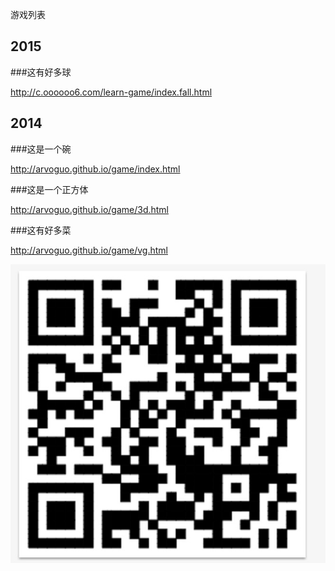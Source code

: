 
游戏列表

2015
----
###这有好多球

http://c.oooooo6.com/learn-game/index.fall.html

2014
----
###这是一个碗

http://arvoguo.github.io/game/index.html

###这是一个正方体

http://arvoguo.github.io/game/3d.html

###这有好多菜

http://arvoguo.github.io/game/vg.html

![二维码](img/wx-vg.png)

